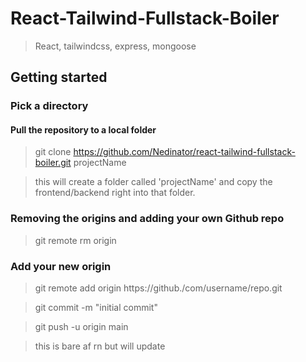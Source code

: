 # React-Tailwind-Fullstack-Boiler

> React, tailwindcss, express, mongoose

## Getting started

### Pick a directory

#### Pull the repository to a local folder

> git clone https://github.com/Nedinator/react-tailwind-fullstack-boiler.git projectName

> this will create a folder called 'projectName' and copy the frontend/backend right into that folder.

### Removing the origins and adding your own Github repo

> git remote rm origin

### Add your new origin

> git remote add origin https://github./com/username/repo.git

> git commit -m "initial commit"

> git push -u origin main

> this is bare af rn but will update

